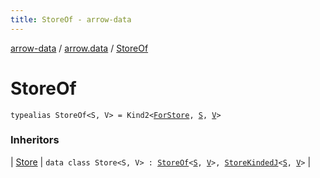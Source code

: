 ```yaml
---
title: StoreOf - arrow-data
---
```


[arrow-data](../index.html) / [arrow.data](index.html) / [StoreOf](./-store-of.html)

# StoreOf

`typealias StoreOf<S, V> = Kind2<`[`ForStore`](-for-store.html)`, `[`S`](-store-of.html#S)`, `[`V`](-store-of.html#V)`>`

### Inheritors

| [Store](-store/index.html) | `data class Store<S, V> : `[`StoreOf`](./-store-of.html)`<`[`S`](-store/index.html#S)`, `[`V`](-store/index.html#V)`>, `[`StoreKindedJ`](-store-kinded-j.html)`<`[`S`](-store/index.html#S)`, `[`V`](-store/index.html#V)`>` |


